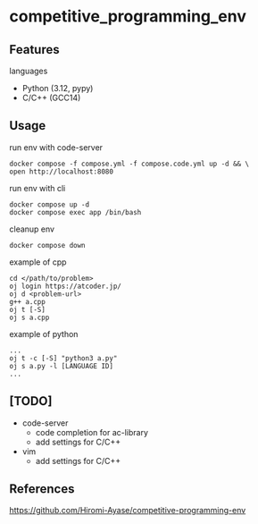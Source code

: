# competitive_programming_env

## Features
languages
- Python (3.12, pypy)
- C/C++ (GCC14)

## Usage
run env with code-server
```
docker compose -f compose.yml -f compose.code.yml up -d && \
open http://localhost:8080
```

run env with cli
```
docker compose up -d
docker compose exec app /bin/bash
```

cleanup env
```
docker compose down
```

example of cpp
```
cd </path/to/problem>
oj login https://atcoder.jp/
oj d <problem-url>
g++ a.cpp
oj t [-S]
oj s a.cpp
```

example of python
```
...
oj t -c [-S] "python3 a.py"
oj s a.py -l [LANGUAGE ID]
...
```

## [TODO]
- code-server
    - code completion for ac-library
    - add settings for C/C++
- vim
    - add settings for C/C++

## References
https://github.com/Hiromi-Ayase/competitive-programming-env
